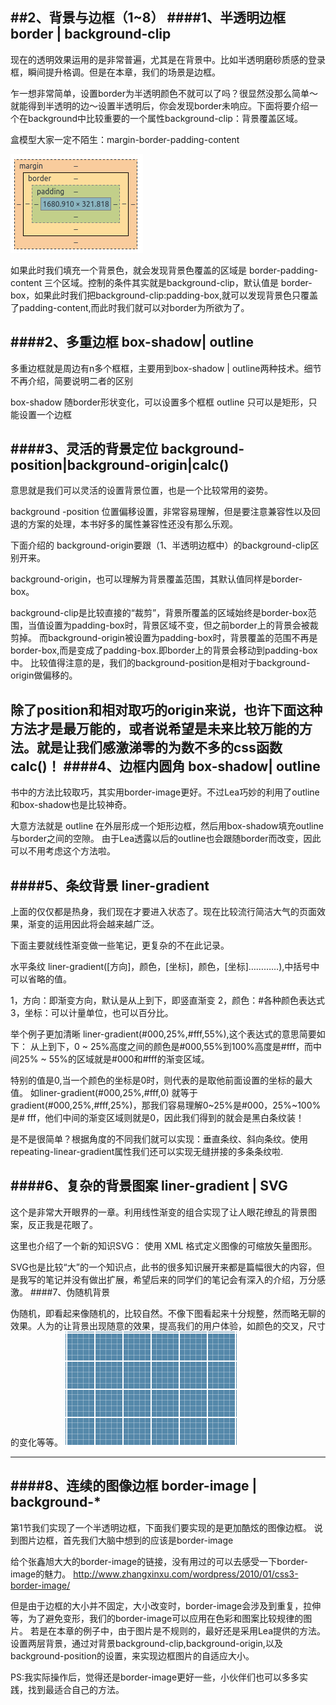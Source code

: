 ##2、背景与边框（1~8）
####1、半透明边框 border | background-clip
---
现在的透明效果运用的是非常普遍，尤其是在背景中。比如半透明磨砂质感的登录框，瞬间提升格调。但是在本章，我们的场景是边框。

乍一想非常简单，设置border为半透明颜色不就可以了吗？很显然没那么简单～就能得到半透明的边～设置半透明后，你会发现border未响应。下面将要介绍一个在background中比较重要的一个属性background-clip：背景覆盖区域。

盒模型大家一定不陌生：margin-border-padding-content

![](imgs/box.png)

如果此时我们填充一个背景色，就会发现背景色覆盖的区域是 border-padding-content 三个区域。控制的条件其实就是background-clip，默认值是 border-box，如果此时我们把background-clip:padding-box,就可以发现背景色只覆盖了padding-content,而此时我们就可以对border为所欲为了。

####2、多重边框 box-shadow| outline
---
多重边框就是周边有n多个框框，主要用到box-shadow | outline两种技术。细节不再介绍，简要说明二者的区别

box-shadow 随border形状变化，可以设置多个框框
outline 只可以是矩形，只能设置一个边框

####3、灵活的背景定位 background-position|background-origin|calc()
---
意思就是我们可以灵活的设置背景位置，也是一个比较常用的姿势。

background -position 位置偏移设置，非常容易理解，但是要注意兼容性以及回退的方案的处理，本书好多的属性兼容性还没有那么乐观。

下面介绍的 background-origin要跟（1、半透明边框中）的background-clip区别开来。

background-origin，也可以理解为背景覆盖范围，其默认值同样是border-box。

background-clip是比较直接的“裁剪”，背景所覆盖的区域始终是border-box范围，当值设置为padding-box时，背景区域不变，但之前border上的背景会被裁剪掉。
而background-origin被设置为padding-box时，背景覆盖的范围不再是border-box,而是变成了padding-box.即border上的背景会移动到padding-box中。
比较值得注意的是，我们的background-position是相对于background-origin做偏移的。




除了position和相对取巧的origin来说，也许下面这种方法才是最万能的，或者说希望是未来比较万能的方法。就是让我们感激涕零的为数不多的css函数calc()！
####4、边框内圆角 box-shadow| outline
---
书中的方法比较取巧，其实用border-image更好。不过Lea巧妙的利用了outline 和box-shadow也是比较神奇。

大意方法就是 outline 在外层形成一个矩形边框，然后用box-shadow填充outline与border之间的空隙。
由于Lea透露以后的outline也会跟随border而改变，因此可以不用考虑这个方法啦。

####5、条纹背景 liner-gradient
---

上面的仅仅都是热身，我们现在才要进入状态了。现在比较流行简洁大气的页面效果，渐变的运用因此将会越来越广泛。

下面主要就线性渐变做一些笔记，更复杂的不在此记录。

水平条纹
liner-gradient([方向]，颜色，[坐标]，颜色，[坐标]…………),中括号中可以省略的值。

1，方向：即渐变方向，默认是从上到下，即竖直渐变
2，颜色：#各种颜色表达式
3，坐标：可以计量单位，也可以百分比。

举个例子更加清晰 liner-gradient(#000,25%,#fff,55%),这个表达式的意思简要如下：
从上到下，0 ~ 25%高度之间的颜色是#000,55%到100%高度是#fff，而中间25% ~ 55%的区域就是#000和#fff的渐变区域。

特别的值是0,当一个颜色的坐标是0时，则代表的是取他前面设置的坐标的最大值。 如liner-gradient(#000,25%,#fff,0)  就等于 gradient(#000,25%,#fff,25%)，那我们容易理解0~25%是#000，25%~100%是# fff，他们中间的渐变区域则就是0，因此我们得到的就会是黑白条纹装！

是不是很简单？根据角度的不同我们就可以实现：垂直条纹、斜向条纹。使用repeating-linear-gradient属性我们还可以实现无缝拼接的多条条纹啦.

####6、复杂的背景图案 liner-gradient | SVG
---
这个是非常大开眼界的一章。利用线性渐变的组合实现了让人眼花缭乱的背景图案，反正我是花眼了。

这里也介绍了一个新的知识SVG： 使用 XML 格式定义图像的可缩放矢量图形。

SVG也是比较“大”的一个知识点，此书的很多知识展开来都是篇幅很大的内容，但是我写的笔记并没有做出扩展，希望后来的同学们的笔记会有深入的介绍，万分感激。
####7、伪随机背景

伪随机，即看起来像随机的，比较自然。不像下图看起来十分规整，然而略无聊的效果。人为的让背景出现随意的效果，提高我们的用户体验，如颜色的交叉，尺寸的变化等等。
![](imgs/bg-0.png)

---
####8、连续的图像边框 border-image | background-*
---
第1节我们实现了一个半透明边框，下面我们要实现的是更加酷炫的图像边框。
说到图片边框，首先我们大脑中想到的应该是border-image

给个张鑫旭大大的border-image的链接，没有用过的可以去感受一下border-image的魅力。
http://www.zhangxinxu.com/wordpress/2010/01/css3-border-image/


但是由于边框的大小并不固定，大小改变时，border-image会涉及到重复，拉伸等，为了避免变形，我们的border-image可以应用在色彩和图案比较规律的图片。
若是在本章的例子中，由于图片是不规则的，最好还是采用Lea提供的方法。
设置两层背景，通过对背景background-clip,background-origin,以及background-position的设置，来实现边框图片的自适应大小。

PS:我实际操作后，觉得还是border-image更好一些，小伙伴们也可以多多实践，找到最适合自己的方法。